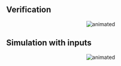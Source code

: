 
## Verification
<p align="center">
  <img src="media/verification.gif" alt="animated" />
</p>

## Simulation with inputs
<p align="center">
  <img src="media/simulation.gif" alt="animated" />
</p>